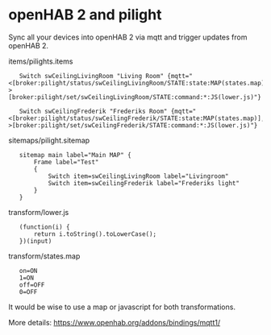 # openHAB 2 and pilight 
Sync all your devices into openHAB 2 via mqtt and trigger updates from openHAB 2. 

items/pilights.items
```
   Switch swCeilingLivingRoom "Living Room" {mqtt="<[broker:pilight/status/swCeilingLivingRoom/STATE:state:MAP(states.map)], >[broker:pilight/set/swCeilingLivingRoom/STATE:command:*:JS(lower.js)"} 
   
   Switch swCeilingFrederik "Frederiks Room" {mqtt="<[broker:pilight/status/swCeilingFrederik/STATE:state:MAP(states.map)], >[broker:pilight/set/swCeilingFrederik/STATE:command:*:JS(lower.js)"} 
```

sitemaps/pilight.sitemap
```
   sitemap main label="Main MAP" {
       Frame label="Test"
       {
           Switch item=swCeilingLivingRoom label="Livingroom"
           Switch item=swCeilingFrederik label="Frederiks light"
       }
   } 
```

transform/lower.js
```
   (function(i) {
       return i.toString().toLowerCase();
   })(input)
```

transform/states.map
```
   on=ON
   1=ON
   off=OFF
   0=OFF
```

It would be wise to use a map or javascript for both transformations. 


More details: https://www.openhab.org/addons/bindings/mqtt1/
